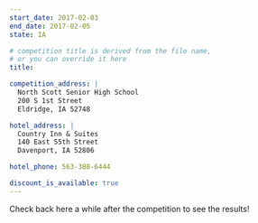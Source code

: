 ```yaml
---
start_date: 2017-02-03
end_date: 2017-02-05
state: IA

# competition title is derived from the file name,
# or you can override it here
title:

competition_address: |
  North Scott Senior High School
  200 S 1st Street
  Eldridge, IA 52748

hotel_address: |
  Country Inn & Suites
  140 East 55th Street
  Davenport, IA 52806

hotel_phone: 563-388-6444

discount_is_available: true
---
```


Check back here a while after the competition to see the results!

